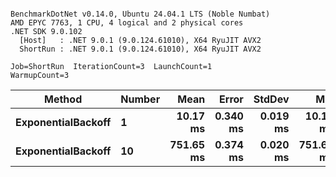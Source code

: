 ```

BenchmarkDotNet v0.14.0, Ubuntu 24.04.1 LTS (Noble Numbat)
AMD EPYC 7763, 1 CPU, 4 logical and 2 physical cores
.NET SDK 9.0.102
  [Host]   : .NET 9.0.1 (9.0.124.61010), X64 RyuJIT AVX2
  ShortRun : .NET 9.0.1 (9.0.124.61010), X64 RyuJIT AVX2

Job=ShortRun  IterationCount=3  LaunchCount=1  
WarmupCount=3  

```
| Method             | Number | Mean      | Error    | StdDev   | Min       | Max       | Allocated |
|------------------- |------- |----------:|---------:|---------:|----------:|----------:|----------:|
| **ExponentialBackoff** | **1**      |  **10.17 ms** | **0.340 ms** | **0.019 ms** |  **10.15 ms** |  **10.19 ms** |     **520 B** |
| **ExponentialBackoff** | **10**     | **751.65 ms** | **0.374 ms** | **0.020 ms** | **751.63 ms** | **751.66 ms** |    **4120 B** |
